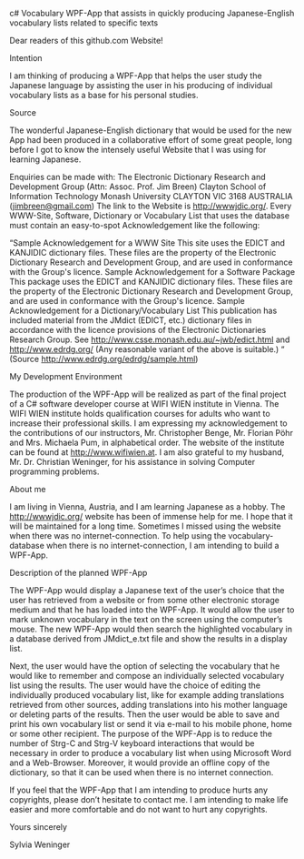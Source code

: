 c# Vocabulary
WPF-App that assists in quickly producing Japanese-English vocabulary lists related to specific texts

Dear readers of this github.com Website!

Intention

I am thinking of producing a WPF-App that helps the user study the Japanese language by assisting the user in his producing of individual vocabulary lists as a base for his personal studies.

Source

The wonderful Japanese-English dictionary that would be used for the new App had been produced in a collaborative effort of some great people, long before I got to know the intensely useful Website that I was using for learning Japanese. 

Enquiries can be made with: 
The Electronic Dictionary Research and Development Group 
(Attn: Assoc. Prof. Jim Breen) 
Clayton School of Information Technology 
Monash University 
CLAYTON VIC 3168 
AUSTRALIA 
(jimbreen@gmail.com) 
The link to the Website is http://wwwjdic.org/. Every WWW-Site, Software, Dictionary or Vocabulary List that uses the database must contain an easy-to-spot Acknowledgement like the following: 

“Sample Acknowledgement for a WWW Site
This site uses the EDICT and KANJIDIC dictionary files. These files are the property of the Electronic Dictionary Research and Development Group, and are used in conformance with the Group's licence. 
Sample Acknowledgement for a Software Package
This package uses the EDICT and KANJIDIC dictionary files. These files are the property of the Electronic Dictionary Research and Development Group, and are used in conformance with the Group's licence. 
Sample Acknowledgement for a Dictionary/Vocabulary List
This publication has included material from the JMdict (EDICT, etc.) dictionary files in accordance with the licence provisions of the Electronic Dictionaries Research Group. See http://www.csse.monash.edu.au/~jwb/edict.html and http://www.edrdg.org/ 
(Any reasonable variant of the above is suitable.) “
(Source http://www.edrdg.org/edrdg/sample.html) 

My Development Environment

The production of the WPF-App will be realized as part of the final project of a C# software developer course at WIFI WIEN institute in Vienna. The WIFI WIEN institute holds qualification courses for adults who want to increase their professional skills. I am expressing my acknowledgement to the contributions of our instructors, Mr. Christopher Benge, Mr. Florian Pöhr and Mrs. Michaela Pum, in alphabetical order. The website of the institute can be found at http://www.wifiwien.at. I am also grateful to my husband, Mr. Dr. Christian Weninger, for his assistance in solving Computer programming problems.

About me

I am living in Vienna, Austria, and I am learning Japanese as a hobby. The http://wwwjdic.org/ website has been of immense help for me. I hope that it will be maintained for a long time. Sometimes I missed using the website when there was no internet-connection. To help using the vocabulary-database when there is no internet-connection, I am intending to build a WPF-App. 

Description of the planned WPF-App

The WPF-App would display a Japanese text of the user’s choice that the user has retrieved from a website or from some other electronic storage medium and that he has loaded into the WPF-App. It would allow the user to mark unknown vocabulary in the text on the screen using the computer’s mouse. The new WPF-App would then search the highlighted vocabulary in a database derived from JMdict_e.txt file and show the results in a display list. 

Next, the user would have the option of selecting the vocabulary that he would like to remember and compose an individually selected vocabulary list using the results. The user would have the choice of editing the individually produced vocabulary list, like for example adding translations retrieved from other sources, adding translations into his mother language or deleting parts of the results. Then the user would be able to save and print his own vocabulary list or send it via e-mail to his mobile phone, home or some other recipient. The purpose of the WPF-App is to reduce the number of Strg-C and Strg-V keyboard interactions that would be necessary in order to produce a vocabulary list when using Microsoft Word and a Web-Browser. Moreover, it would provide an offline copy of the dictionary, so that it can be used when there is no internet connection.

If you feel that the WPF-App that I am intending to produce hurts any copyrights, please don’t hesitate to contact me. I am intending to make life easier and more comfortable and do not want to hurt any copyrights.

Yours sincerely

Sylvia Weninger
